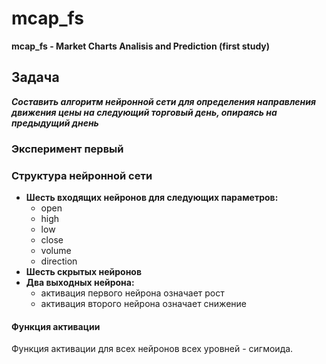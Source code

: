 # mcap_fs #
**mcap_fs - Market Charts Analisis and Prediction (first study)**

## Задача ##
***Составить алгоритм нейронной сети для определения направления движения цены на следующий торговый день, опираясь на предыдущий днень***

### Эксперимент первый ###

### Структура нейронной сети ###

* **Шесть входящих нейронов для следующих параметров:**
	* open
	* high
	* low
	* close
	* volume
	* direction
* **Шесть скрытых нейронов**
* **Два выходных нейрона:**
	* активация первого нейрона означает рост
	* активация второго нейрона означает снижение

#### Функция активации ####
Функция активации для всех нейронов всех уровней - сигмоида.
